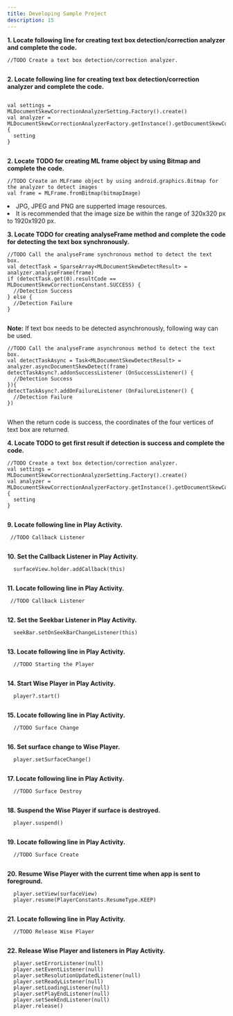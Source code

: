 ```yaml
---
title: Developing Sample Project
description: 15
---
```


<p><strong>1. Locate following line for creating text box detection/correction analyzer and complete the code.</strong></p>
<pre><div id="copy-button10" class="copy-btn" title="Copy" onclick="copyCode(this.id)"></div><code>//TODO Create a text box detection/correction analyzer.
<span class="pln">
</span></code></pre>

<p><strong>2. Locate following line for creating text box detection/correction analyzer and complete the code.</strong></p>
<pre><div id="copy-button11" class="copy-btn" title="Copy" onclick="copyCode(this.id)"></div><code>
<span class="kwd">val </span><span class="pln">settings = </span><span class="typ">MLDocumentSkewCorrectionAnalyzerSetting</span><span class="pln">.Factory().create()</span>
<span class="kwd">val </span><span class="pln">analyzer = </span><span class="typ">MLDocumentSkewCorrectionAnalyzerFactory</span><span class="pln">.getInstance().getDocumentSkewCorrectionAnalyzer </span><span class="pun">{</span>
  <span class="pln">setting</span>
<span class="pun">}</span>
<span class="pln">
</span></code></pre>

<p><strong>2. Locate TODO for creating ML frame object by using Bitmap and complete the code.</strong></p>
<pre><div id="copy-button12" class="copy-btn" title="Copy" onclick="copyCode(this.id)"></div><code>//TODO Create an MLFrame object by using android.graphics.Bitmap for the analyzer to detect images
<span class="kwd">val </span><span class="pln">frame = </span><span class="typ">MLFrame</span><span class="pln">.fromBitmap(bitmapImage)</span>
</code></pre>
<aside class="special">
  <lu>
    <li>JPG, JPEG and PNG are supperted image resources.</li>
    <li>It is recommended that the image size be within the range of 320x320 px to 1920x1920 px.</li>
  </lu>
</aside>

<p><strong>3. Locate TODO for creating analyseFrame method and complete the code for detecting the text box synchronously.</strong></p>
<pre><div id="copy-button13" class="copy-btn" title="Copy" onclick="copyCode(this.id)"></div><code>//TODO Call the analyseFrame synchronous method to detect the text box.
<span class="kwd">val </span><span class="pln">detectTask = SparseArray<</span><span class="typ">MLDocumentSkewDetectResult</span><span class="pln">> = analyzer.analyseFrame(frame)</span>
<span class="kwd">if </span><span class="pln">(detectTask.get(0).</span><span class="typ">resultCode</span><span class="pln"> == MLDocumentSkewCorrectionConstant.</span><span class="type">SUCCESS</span><span>)</span> <span class="pun">{</span>
  <span class="pln">//Detection Success</span>
<span class="pun">} else </span><span class="pun">{</span>
  <span class="pln">//Detection Failure</span>
<span class="pun">}</span>
<span class="pln"></span>
</code></pre>
<aside class = "special">
<p><strong>Note:</strong> If text box needs to be detected asynchronously, following way can be used.</p>
</aside>
<pre><div id="copy-button14" class="copy-btn" title="Copy" onclick="copyCode(this.id)"></div><code>//TODO Call the analyseFrame asynchronous method to detect the text box.
<span class="kwd">val </span><span class="pln">detectTaskAsync = Task<</span><span class="typ">MLDocumentSkewDetectResult</span><span class="pln">> = analyzer.asyncDocumentSkewDetect(frame)</span>
<span class="pln">detectTaskAsync?.addonSuccessListener (OnSuccessListener() </span><span class="pun">{ </span>
  <span class="pln">//Detection Success</span>
<span class="pun">})</span><span class="pun">{</span>
<span class="pun">detectTaskAsync?.addOnFailureListener (OnFailureListener() </span><span class="pun">{ </span>
  <span class="pln">//Detection Failure</span>
<span class="pun">})</span>
<span class="pln"></span>
</code></pre>
<p>When the return code is success, the coordinates of the four vertices of text box are returned.</p>

<p><strong>4. Locate TODO to get first result if detection is success and complete the code.</strong></p>
<pre><div id="copy-button14" class="copy-btn" title="Copy" onclick="copyCode(this.id)"></div><code>//TODO Create a text box detection/correction analyzer.
<span class="kwd">val </span><span class="pln">settings = </span><span class="typ">MLDocumentSkewCorrectionAnalyzerSetting</span><span class="pln">.Factory().create()</span>
<span class="kwd">val </span><span class="pln">analyzer = </span><span class="typ">MLDocumentSkewCorrectionAnalyzerFactory</span><span class="pln">.getInstance().getDocumentSkewCorrectionAnalyzer </span><span class="pun">{</span>
  <span class="pln">setting</span>
<span class="pun">}</span>
<span class="pln">
</span></code></pre>

<p><strong>9. Locate following line in Play Activity.</strong></p>
<pre><div id="copy-button19" class="copy-btn" title="Copy" onclick="copyCode(this.id)"></div><code> //TODO Callback Listener
<span class="pln">
</span></code></pre>
<p><strong>10. Set the Callback Listener in Play Activity.</strong></p>
<pre><div id="copy-button20" class="copy-btn" title="Copy" onclick="copyCode(this.id)"></div><code>  surfaceView.holder.addCallback(this)
<span class="pln">
</span></code></pre>
<p><strong>11. Locate following line in Play Activity.</strong></p>
<pre><div id="copy-button21" class="copy-btn" title="Copy" onclick="copyCode(this.id)"></div><code> //TODO Callback Listener
<span class="pln">
</span></code></pre>
<p><strong>12. Set the Seekbar Listener in Play Activity.</strong></p>
<pre><div id="copy-button22" class="copy-btn" title="Copy" onclick="copyCode(this.id)"></div><code>  seekBar.setOnSeekBarChangeListener(this)
<span class="pln">
</span></code></pre>
<p><strong>13. Locate following line in Play Activity.</strong></p>
<pre><div id="copy-button23" class="copy-btn" title="Copy" onclick="copyCode(this.id)"></div><code>  //TODO Starting the Player
	<span class="pln">
</span></code></pre>
<p><strong>14. Start Wise Player in Play Activity.</strong></p>
<pre><div id="copy-button24" class="copy-btn" title="Copy" onclick="copyCode(this.id)"></div><code>  player?.start()
<span class="pln">
</span></code></pre>
<p><strong>15. Locate following line in Play Activity. </strong></p>
<pre><div id="copy-button25" class="copy-btn" title="Copy" onclick="copyCode(this.id)"></div><code>  //TODO Surface Change
<span class="pln">
</span></code></pre>
<p><strong>16. Set surface change to Wise Player.</strong></p>
<pre><div id="copy-button26" class="copy-btn" title="Copy" onclick="copyCode(this.id)"></div><code>  player.setSurfaceChange()
<span class="pln">
</span></code></pre>
<p><strong>17. Locate following line in Play Activity. </strong></p>
<pre><div id="copy-button27" class="copy-btn" title="Copy" onclick="copyCode(this.id)"></div><code>  //TODO Surface Destroy
<span class="pln">
</span></code></pre>
<p><strong>18. Suspend the Wise Player if surface is destroyed.</strong></p>
<pre><div id="copy-button28" class="copy-btn" title="Copy" onclick="copyCode(this.id)"></div><code>  player.suspend()
<span class="pln">
</span></code></pre>
<p><strong>19. Locate following line in Play Activity. </strong></p>
<pre><div id="copy-button29" class="copy-btn" title="Copy" onclick="copyCode(this.id)"></div><code>  //TODO Surface Create
<span class="pln">
</span></code></pre>
<p><strong>20. Resume Wise Player with the current time when app is sent to foreground.</strong></p>
<pre><div id="copy-button30" class="copy-btn" title="Copy" onclick="copyCode(this.id)"></div><code>  player.setView(surfaceView)
  player.resume(PlayerConstants.ResumeType.KEEP)
<span class="pln">
</span></code></pre>
<p><strong>21. Locate following line in Play Activity.</strong></p>
<pre><div id="copy-button31" class="copy-btn" title="Copy" onclick="copyCode(this.id)"></div><code>  //TODO Release Wise Player
<span class="pln">
</span></code></pre>
<p><strong>22. Release Wise Player and listeners in Play Activity. </strong></p>
<pre><div id="copy-button32" class="copy-btn" title="Copy" onclick="copyCode(this.id)"></div><code>  player.setErrorListener(null)
  player.setEventListener(null)
  player.setResolutionUpdatedListener(null)
  player.setReadyListener(null)
  player.setLoadingListener(null)
  player.setPlayEndListener(null)
  player.setSeekEndListener(null)
  player.release()
<span class="pln">
</span></code></pre>
